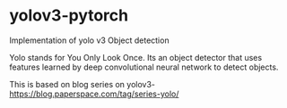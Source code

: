 # yolov3-pytorch
Implementation of yolo v3 Object detection

Yolo stands for You Only Look Once. Its an object detector that uses features learned by deep convolutional neural network to detect objects.

This is based on blog series on yolov3- https://blog.paperspace.com/tag/series-yolo/
